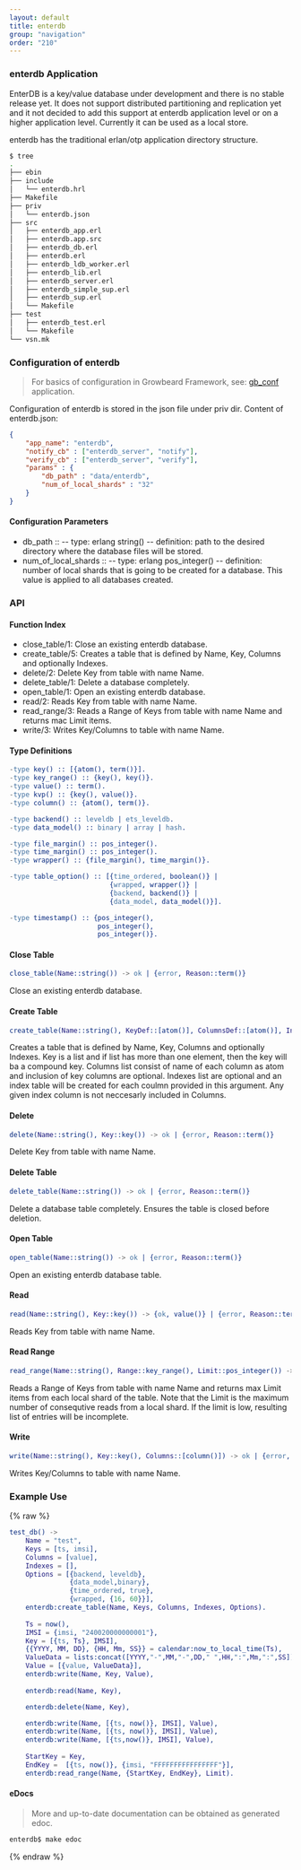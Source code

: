 ```yaml
---
layout: default
title: enterdb
group: "navigation"
order: "210"
---
```

### enterdb Application
EnterDB is a key/value database under development and there is no stable release yet.
It does not support distributed partitioning and replication yet and it not decided to add this support at enterdb application level or on a higher application level.
Currently it can be used as a local store.

enterdb has the traditional erlan/otp application directory structure.

```sh
$ tree
.
├── ebin
├── include
│   └── enterdb.hrl
├── Makefile
├── priv
│   └── enterdb.json
├── src
│   ├── enterdb_app.erl
│   ├── enterdb.app.src
│   ├── enterdb_db.erl
│   ├── enterdb.erl
│   ├── enterdb_ldb_worker.erl
│   ├── enterdb_lib.erl
│   ├── enterdb_server.erl
│   ├── enterdb_simple_sup.erl
│   ├── enterdb_sup.erl
│   └── Makefile
├── test
│   ├── enterdb_test.erl
│   └── Makefile
└── vsn.mk
```

### Configuration of enterdb
>For basics of configuration in Growbeard Framework, see: [gb_conf](/applications/gb_conf) application.

Configuration of enterdb is stored in the json file under priv dir.
Content of enterdb.json:

```json
{
    "app_name": "enterdb",
    "notify_cb" : ["enterdb_server", "notify"],
    "verify_cb" : ["enterdb_server", "verify"],
    "params" : {
        "db_path" : "data/enterdb",
        "num_of_local_shards" : "32"
    }
}
```
#### Configuration Parameters
- db_path ::
    -- type: erlang string()
    -- definition: path to the desired directory where the database files will be stored.
- num_of_local_shards ::
    -- type: erlang pos_integer()
    -- definition: number of local shards that is going to be created for a database. This value is applied to all databases created.

### API

#### Function Index

- close_table/1:	Close an existing enterdb database.
- create_table/5:	Creates a table that is defined by Name, Key, Columns and optionally Indexes.
- delete/2:	Delete Key from table with name Name.
- delete_table/1:	Delete a database completely.
- open_table/1:	Open an existing enterdb database.
- read/2:	Reads Key from table with name Name.
- read_range/3:	Reads a Range of Keys from table with name Name and returns mac Limit items.
- write/3:	Writes Key/Columns to table with name Name.

#### Type Definitions
```erlang
-type key() :: [{atom(), term()}].
-type key_range() :: {key(), key()}.
-type value() :: term().
-type kvp() :: {key(), value()}.
-type column() :: {atom(), term()}.

-type backend() :: leveldb | ets_leveldb.
-type data_model() :: binary | array | hash.

-type file_margin() :: pos_integer().
-type time_margin() :: pos_integer().
-type wrapper() :: {file_margin(), time_margin()}.

-type table_option() :: [{time_ordered, boolean()} |
                         {wrapped, wrapper()} |
                         {backend, backend()} |
                         {data_model, data_model()}].

-type timestamp() :: {pos_integer(),
                      pos_integer(),
                      pos_integer()}.

```

#### Close Table
```erlang
close_table(Name::string()) -> ok | {error, Reason::term()}
```
Close an existing enterdb database.

#### Create Table

```erlang
create_table(Name::string(), KeyDef::[atom()], ColumnsDef::[atom()], IndexesDef::[atom()], Options::[table_option()]) -> ok | {error, Reason::term()}
```
Creates a table that is defined by Name, Key, Columns and optionally Indexes. Key is a list and if list has more than one element, then the key will ba a compound key. Columns list consist of name of each column as atom and inclusion of key columns are optional. Indexes list are optional and an index table will be created for each coulmn provided in this argument. Any given index column is not neccesarly included in Columns.


#### Delete 
```erlang
delete(Name::string(), Key::key()) -> ok | {error, Reason::term()}
```
Delete Key from table with name Name.

#### Delete Table
```erlang
delete_table(Name::string()) -> ok | {error, Reason::term()}
```
Delete a database table completely. Ensures the table is closed before deletion.

#### Open Table
```erlang
open_table(Name::string()) -> ok | {error, Reason::term()}
```
Open an existing enterdb database table.

#### Read
```erlang
read(Name::string(), Key::key()) -> {ok, value()} | {error, Reason::term()}
```
Reads Key from table with name Name.

#### Read Range
```erlang
read_range(Name::string(), Range::key_range(), Limit::pos_integer()) -> {ok, [kvp()]} | {error, Reason::term()}
```
Reads a Range of Keys from table with name Name and returns max Limit items from each local shard of the table.
Note that the Limit is the maximum number of consequtive reads from a local shard. If the limit is low, resulting list of entries will be incomplete. 

#### Write
```erlang
write(Name::string(), Key::key(), Columns::[column()]) -> ok | {error, Reason::term()}
```
Writes Key/Columns to table with name Name.


### Example Use
{% raw %}
```erlang
test_db() ->
    Name = "test",
    Keys = [ts, imsi],
    Columns = [value],
    Indexes = [],
    Options = [{backend, leveldb},
               {data_model,binary},
               {time_ordered, true},
               {wrapped, {16, 60}}], 
    enterdb:create_table(Name, Keys, Columns, Indexes, Options).
    
    Ts = now(),
    IMSI = {imsi, "240020000000001"},
    Key = [{ts, Ts}, IMSI],
    {{YYYY, MM, DD}, {HH, Mm, SS}} = calendar:now_to_local_time(Ts),
    ValueData = lists:concat([YYYY,"-",MM,"-",DD," ",HH,":",Mm,":",SS]),
    Value = [{value, ValueData}],
    enterdb:write(Name, Key, Value),
    
    enterdb:read(Name, Key),

    enterdb:delete(Name, Key),

    enterdb:write(Name, [{ts, now()}, IMSI], Value),
    enterdb:write(Name, [{ts, now()}, IMSI], Value),
    enterdb:write(Name, [{ts,now()}, IMSI], Value),
    
    StartKey = Key,
    EndKey =  [{ts, now()}, {imsi, "FFFFFFFFFFFFFFFF"}],
    enterdb:read_range(Name, {StartKey, EndKey}, Limit).

```


#### eDocs
> More and up-to-date documentation can be obtained as generated edoc.

```sh
enterdb$ make edoc
```
{% endraw %}
